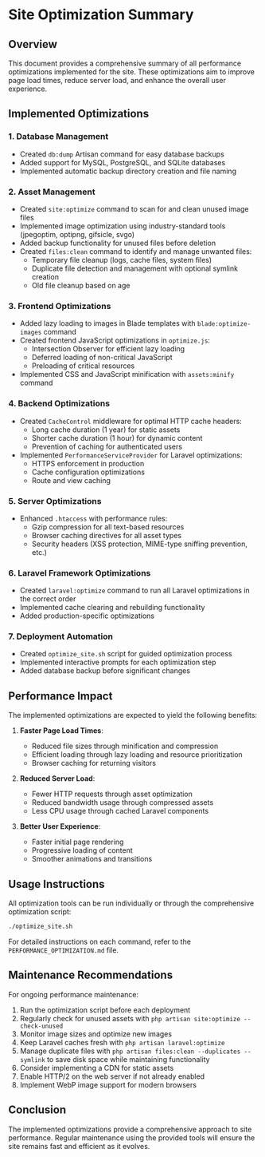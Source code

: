 # Site Optimization Summary

## Overview
This document provides a comprehensive summary of all performance optimizations implemented for the site. These optimizations aim to improve page load times, reduce server load, and enhance the overall user experience.

## Implemented Optimizations

### 1. Database Management
- Created `db:dump` Artisan command for easy database backups
- Added support for MySQL, PostgreSQL, and SQLite databases
- Implemented automatic backup directory creation and file naming

### 2. Asset Management
- Created `site:optimize` command to scan for and clean unused image files
- Implemented image optimization using industry-standard tools (jpegoptim, optipng, gifsicle, svgo)
- Added backup functionality for unused files before deletion
- Created `files:clean` command to identify and manage unwanted files:
  - Temporary file cleanup (logs, cache files, system files)
  - Duplicate file detection and management with optional symlink creation
  - Old file cleanup based on age

### 3. Frontend Optimizations
- Added lazy loading to images in Blade templates with `blade:optimize-images` command
- Created frontend JavaScript optimizations in `optimize.js`:
  - Intersection Observer for efficient lazy loading
  - Deferred loading of non-critical JavaScript
  - Preloading of critical resources
- Implemented CSS and JavaScript minification with `assets:minify` command

### 4. Backend Optimizations
- Created `CacheControl` middleware for optimal HTTP cache headers:
  - Long cache duration (1 year) for static assets
  - Shorter cache duration (1 hour) for dynamic content
  - Prevention of caching for authenticated users
- Implemented `PerformanceServiceProvider` for Laravel optimizations:
  - HTTPS enforcement in production
  - Cache configuration optimizations
  - Route and view caching

### 5. Server Optimizations
- Enhanced `.htaccess` with performance rules:
  - Gzip compression for all text-based resources
  - Browser caching directives for all asset types
  - Security headers (XSS protection, MIME-type sniffing prevention, etc.)

### 6. Laravel Framework Optimizations
- Created `laravel:optimize` command to run all Laravel optimizations in the correct order
- Implemented cache clearing and rebuilding functionality
- Added production-specific optimizations

### 7. Deployment Automation
- Created `optimize_site.sh` script for guided optimization process
- Implemented interactive prompts for each optimization step
- Added database backup before significant changes

## Performance Impact

The implemented optimizations are expected to yield the following benefits:

1. **Faster Page Load Times**:
   - Reduced file sizes through minification and compression
   - Efficient loading through lazy loading and resource prioritization
   - Browser caching for returning visitors

2. **Reduced Server Load**:
   - Fewer HTTP requests through asset optimization
   - Reduced bandwidth usage through compressed assets
   - Less CPU usage through cached Laravel components

3. **Better User Experience**:
   - Faster initial page rendering
   - Progressive loading of content
   - Smoother animations and transitions

## Usage Instructions

All optimization tools can be run individually or through the comprehensive optimization script:

```bash
./optimize_site.sh
```

For detailed instructions on each command, refer to the `PERFORMANCE_OPTIMIZATION.md` file.

## Maintenance Recommendations

For ongoing performance maintenance:

1. Run the optimization script before each deployment
2. Regularly check for unused assets with `php artisan site:optimize --check-unused`
3. Monitor image sizes and optimize new images
4. Keep Laravel caches fresh with `php artisan laravel:optimize`
5. Manage duplicate files with `php artisan files:clean --duplicates --symlink` to save disk space while maintaining functionality
6. Consider implementing a CDN for static assets
7. Enable HTTP/2 on the web server if not already enabled
8. Implement WebP image support for modern browsers

## Conclusion

The implemented optimizations provide a comprehensive approach to site performance. Regular maintenance using the provided tools will ensure the site remains fast and efficient as it evolves.
